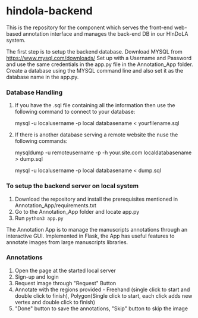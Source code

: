 # hindola-backend
This is the repository for the component which serves the front-end web-based annotation interface and manages the back-end DB in our HInDoLA system. 

The first step is to setup the backend database. 
Download MYSQL from https://www.mysql.com/downloads/
Set up with a Username and Password and use the same credentials in the app.py file in the Annotation_App folder.
Create a database using the MYSQL command line and also set it as the database name in the app.py.

### Database Handling
1. If you have the .sql file containing all the information then use the following command to connect to your database:

   mysql -u localusername -p local databasename < yourfilename.sql

2. If there is another database serving a remote website the nuse the following commands:

   mysqldump -u remoteusername -p -h your.site.com localdatabasename > dump.sql
   
   mysql -u localusername -p local databasename < dump.sql
### To setup the backend server on local system
1. Download the repository and install the prerequisites mentioned in Annotation_App/requirements.txt
2. Go to the Annotation_App folder and locate app.py
3. Run ```python3 app.py ```

The Annotation App is to manage the manuscripts annotations through an interactive GUI. Implemented in Flask, the App has useful features to annotate images from large manuscripts libraries.

### Annotations
1. Open the page at the started local server
2. Sign-up and login
3. Request image through "Request" Button
4. Annotate with the regions provided - Freehand (single click to start and double click to finish), Polygon(Single click     to start, each click adds new vertex and double click to finish)
5. "Done" button to save the annotations, "Skip" button to skip the image 
